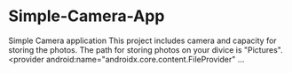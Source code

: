 # Simple-Camera-App
Simple Camera application
This project includes camera and capacity for storing the photos.
The path for storing photos on your divice is "Pictures".
<provider
  android:name="androidx.core.content.FileProvider"
  ...
  </provider>
            

